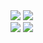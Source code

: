<div>
  <img src="https://wakatime.com/share/@fa07892a-0976-48df-aa97-6918befc9cbc/969f08f1-d8ab-40d2-ad51-1148e10b047c.svg" /> 
  <img src="https://wakatime.com/share/@fa07892a-0976-48df-aa97-6918befc9cbc/07281046-827b-4826-b7a8-8befb2b21ba6.svg" />
</div>
<div>
  <img src="https://wakatime.com/share/@fa07892a-0976-48df-aa97-6918befc9cbc/c4f800c9-dfb5-4e5b-b517-31d516858988.svg" />
  <img src="https://wakatime.com/share/@fa07892a-0976-48df-aa97-6918befc9cbc/efb8c388-90ba-4fe5-844a-79b88dfb5397.svg" />
</div>
